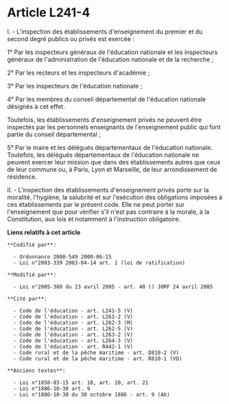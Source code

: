 # Article L241-4

I. - L'inspection des établissements d'enseignement du premier et du second degré publics ou privés est exercée :

1° Par les inspecteurs généraux de l'éducation nationale et les inspecteurs généraux de l'administration de l'éducation
nationale et de la recherche ;

2° Par les recteurs et les inspecteurs d'académie ;

3° Par les inspecteurs de l'éducation nationale ;

4° Par les membres du conseil départemental de l'éducation nationale désignés à cet effet.

Toutefois, les établissements d'enseignement privés ne peuvent être inspectés par les personnels enseignants de
l'enseignement public qui font partie du conseil départemental ;

5° Par le maire et les délégués départementaux de l'éducation nationale. Toutefois, les délégués départementaux de
l'éducation nationale ne peuvent exercer leur mission que dans des établissements autres que ceux de leur commune ou, à
Paris, Lyon et Marseille, de leur arrondissement de résidence.

II. - L'inspection des établissements d'enseignement privés porte sur la moralité, l'hygiène, la salubrité et sur l'exécution
des obligations imposées à ces établissements par le présent code. Elle ne peut porter sur l'enseignement que pour vérifier
s'il n'est pas contraire à la morale, à la Constitution, aux lois et notamment à l'instruction obligatoire.

**Liens relatifs à cet article**

	**Codifié par**:

	  - Ordonnance 2000-549 2000-06-15
	  - Loi n°2003-339 2003-04-14 art. 1 (loi de ratification)

	**Modifié par**:

	  - Loi n°2005-380 du 23 avril 2005 - art. 40 () JORF 24 avril 2005

	**Cité par**:

	  - Code de l'éducation - art. L241-5 (V)
	  - Code de l'éducation - art. L261-2 (V)
	  - Code de l'éducation - art. L262-3 (M)
	  - Code de l'éducation - art. L262-5 (V)
	  - Code de l'éducation - art. L263-2 (V)
	  - Code de l'éducation - art. L264-3 (V)
	  - Code de l'éducation - art. R442-1 (V)
	  - Code rural et de la pêche maritime - art. D810-2 (V)
	  - Code rural et de la pêche maritime - art. R810-1 (VD)

	**Anciens textes**:

	  - Loi n°1850-03-15 art. 18, art. 20, art. 21
	  - Loi n°1886-10-30 art. 9
	  - Loi n°1886-10-30 du 30 octobre 1886 - art. 9 (Ab)
